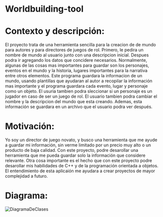 # Worldbuilding-tool
# Contexto y descripción:
El proyecto trata de una herramienta sencilla para la creacion de de mundo para autores y para directores de juegos de rol. Primero, le pedira un nombre de mundo al usuario junto con una descripcion inicial. Despues podra ir agregando los datos que concidere necesarios. Normalmente, algunas de las cosas mas importantes para guardar son los personajes, eventos en el mundo y la historia, lugares importantes para la narrativa entre otros elementos. Este programa guardara la informacion de un mundo, usando plantillas que ayudaran al autor a recopilar la información mas importante y el programa guardara cada evento, lugar y personaje como un objeto. El usuria tambien podra sleccionar si un personaje es un jugador en caso de ser un juego de rol. El usuario tambien podra cambiar el nombre y la descripcion del mundo que esta creando. Ademas, esta información se guardara en un archivo que el usuario podra ver después. 

# Motivación:
Yo soy un director de juego novato, y busco una herramienta que me ayude a guardar mi información, sin verme limitado por un precio muy alto o un producto de baja calidad. Con este proyecto, podre desarollar una herramienta que me pueda guardar solo la información que considere relevante. Otra cosa importante es el hecho que con este proyecto podre desarollar mis habilidades de C++ y de la programación orientada a objetos. El entendimiento de esta aplicaión me ayudara a crear proyectos de mayor complejidad a futuro.

# Diagrama:




![DiagramaDeClases](https://github.com/Jh700wolf/Worldbuilding-tool/assets/148020631/7905bf5d-d0d7-4f0c-9111-356061ba8bde)

